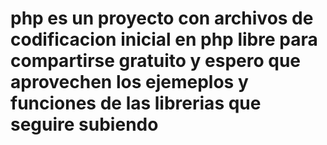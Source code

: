 # php  es un proyecto con archivos de codificacion inicial en php libre para compartirse gratuito y espero que aprovechen los ejemeplos y funciones de las librerias que seguire subiendo

